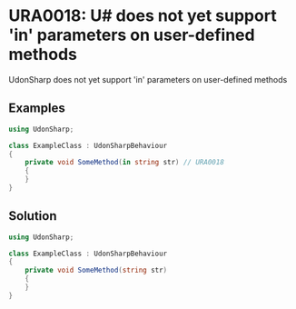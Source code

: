 # URA0018: U# does not yet support 'in' parameters on user-defined methods

UdonSharp does not yet support 'in' parameters on user-defined methods

## Examples

```csharp
using UdonSharp;

class ExampleClass : UdonSharpBehaviour
{
    private void SomeMethod(in string str) // URA0018
    {
    }
}
```

## Solution

```csharp
using UdonSharp;

class ExampleClass : UdonSharpBehaviour
{
    private void SomeMethod(string str)
    {
    }
}
```
